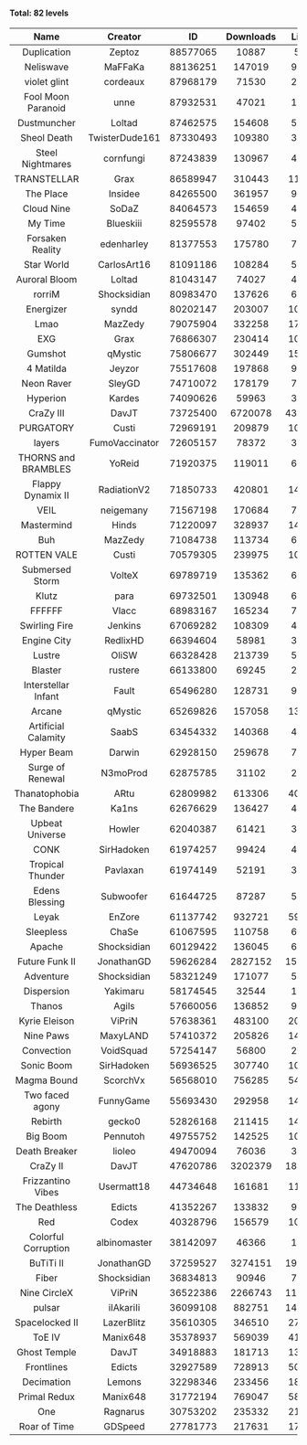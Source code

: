#### Total: 82 levels

| Name | Creator | ID | Downloads | Likes |
|:---:|:---:|:---:|:---:|:---:|
| Duplication | Zeptoz | 88577065 | 10887 | 546
| Neliswave | MaFFaKa | 88136251 | 147019 | 9329
| violet glint | cordeaux | 87968179 | 71530 | 2717
| Fool Moon Paranoid | unne | 87932531 | 47021 | 1935
| Dustmuncher | Loltad | 87462575 | 154608 | 5536
| Sheol Death | TwisterDude161 | 87330493 | 109380 | 3929
| Steel Nightmares | cornfungi | 87243839 | 130967 | 4932
| TRANSTELLAR | Grax | 86589947 | 310443 | 11113
| The  Place | Insidee | 84265500 | 361957 | 9176
| Cloud Nine | SoDaZ | 84064573 | 154659 | 4989
| My Time | Blueskiii | 82595578 | 97402 | 5132
| Forsaken Reality | edenharley | 81377553 | 175780 | 7760
| Star World | CarlosArt16 | 81091186 | 108284 | 5492
| Auroral Bloom | Loltad | 81043147 | 74027 | 4160
| rorriM | Shocksidian | 80983470 | 137626 | 6010
| Energizer | syndd | 80202147 | 203007 | 10639
| Lmao | MazZedy | 79075904 | 332258 | 17812
| EXG | Grax | 76866307 | 230414 | 10817
| Gumshot | qMystic | 75806677 | 302449 | 15443
| 4 Matilda | Jeyzor | 75517608 | 197868 | 9124
| Neon Raver | SleyGD | 74710072 | 178179 | 7176
| Hyperion | Kardes | 74090626 | 59963 | 3196
| CraZy III | DavJT | 73725400 | 6720078 | 431435
| PURGATORY | Custi | 72969191 | 209879 | 10190
| layers | FumoVaccinator | 72605157 | 78372 | 3704
| THORNS and BRAMBLES | YoReid | 71920375 | 119011 | 6201
| Flappy Dynamix II | RadiationV2 | 71850733 | 420801 | 14818
| VEIL | neigemany | 71567198 | 170684 | 7831
| Mastermind | Hinds | 71220097 | 328937 | 14969
| Buh | MazZedy | 71084738 | 113734 | 6847
| ROTTEN VALE | Custi | 70579305 | 239975 | 10716
| Submersed Storm |  VolteX | 69789719 | 135362 | 6511
| Klutz | para | 69732501 | 130948 | 6252
| FFFFFF | Vlacc | 68983167 | 165234 | 7409
| Swirling Fire | Jenkins | 67069282 | 108309 | 4670
| Engine City | RedlixHD | 66394604 | 58981 | 3570
| Lustre | OliSW | 66328428 | 213739 | 5566
| Blaster | rustere | 66133800 | 69245 | 2756
| Interstellar Infant | Fault | 65496280 | 128731 | 9620
| Arcane | qMystic | 65269826 | 157058 | 13284
| Artificial Calamity | SaabS | 63454332 | 140368 | 4296
| Hyper Beam | Darwin | 62928150 | 259678 | 7182
| Surge of Renewal | N3moProd | 62875785 | 31102 | 2164
| Thanatophobia | ARtu | 62809982 | 613306 | 40016
| The Bandere | Ka1ns | 62676629 | 136427 | 4528
| Upbeat Universe | Howler | 62040387 | 61421 | 3339
| CONK | SirHadoken | 61974257 | 99424 | 4089
| Tropical Thunder | Pavlaxan | 61974149 | 52191 | 3147
| Edens Blessing | Subwoofer | 61644725 | 87287 | 5000
| Leyak | EnZore | 61137742 | 932721 | 59028
| Sleepless | ChaSe | 61067595 | 110758 | 6347
| Apache | Shocksidian | 60129422 | 136045 | 6113
| Future Funk II | JonathanGD | 59626284 | 2827152 | 159967
| Adventure | Shocksidian | 58321249 | 171077 | 5826
| Dispersion | Yakimaru | 58174545 | 32544 | 1742
| Thanos | Agils | 57660056 | 136852 | 9200
| Kyrie Eleison | ViPriN | 57638361 | 483100 | 20915
| Nine Paws | MaxyLAND | 57410372 | 205826 | 14122
| Convection | VoidSquad | 57254147 | 56800 | 2677
| Sonic Boom | SirHadoken | 56936525 | 307740 | 10496
| Magma Bound | ScorchVx | 56568010 | 756285 | 54747
| Two faced agony | FunnyGame | 55693430 | 292958 | 14671
| Rebirth | gecko0 | 52826168 | 211415 | 14257
| Big Boom | Pennutoh | 49755752 | 142525 | 10189
| Death Breaker | lioleo | 49470094 | 76036 | 3714
| CraZy II | DavJT | 47620786 | 3202379 | 185411
| Frizzantino Vibes | Usermatt18 | 44734648 | 161681 | 11562
| The Deathless | Edicts | 41352267 | 133832 | 9480
| Red | Codex | 40328796 | 156579 | 10895
| Colorful Corruption | albinomaster | 38142097 | 46366 | 1903
| BuTiTi II | JonathanGD | 37259527 | 3274151 | 193211
| Fiber | Shocksidian | 36834813 | 90946 | 7874
| Nine CircleX | ViPriN | 36522386 | 2266743 | 111677
| pulsar | iIAkariIi | 36099108 | 882751 | 141926
| Spacelocked II | LazerBlitz | 35610305 | 346510 | 27283
| ToE IV  | Manix648 | 35378937 | 569039 | 41076
| Ghost Temple | DavJT | 34918883 | 181713 | 13502
| Frontlines | Edicts | 32927589 | 728913 | 50834
| Decimation | Lemons | 32298346 | 233456 | 18967
| Primal Redux | Manix648 | 31772194 | 769047 | 58522
| One | Ragnarus | 30753202 | 235332 | 21521
| Roar of Time | GDSpeed | 27781773 | 217631 | 17713
